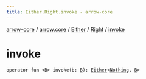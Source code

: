 ```yaml
---
title: Either.Right.invoke - arrow-core
---
```


[arrow-core](../../../index.html) / [arrow.core](../../index.html) / [Either](../index.html) / [Right](index.html) / [invoke](./invoke.html)

# invoke

`operator fun <B> invoke(b: `[`B`](invoke.html#B)`): `[`Either`](../index.html)`<`[`Nothing`](https://kotlinlang.org/api/latest/jvm/stdlib/kotlin/-nothing/index.html)`, `[`B`](invoke.html#B)`>`